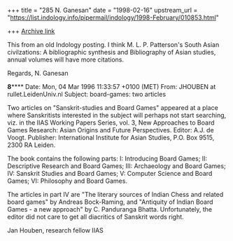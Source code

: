 +++
title = "285 N. Ganesan"
date = "1998-02-16"
upstream_url = "https://list.indology.info/pipermail/indology/1998-February/010853.html"

+++
[Archive link](https://list.indology.info/pipermail/indology/1998-February/010853.html)

This from an old Indology posting. I think M. L. P. Patterson's
South Asian civilzations: A bibliographic synthesis and
Bibliography of Asian studies, annual volumes will have more
citations.

Regards,
N. Ganesan



**********************************8**************************************
Date: Mon, 04 Mar 1996 11:33:57 +0100 (MET)
From: JHOUBEN at rullet.LeidenUniv.nl
Subject: board-games: two articles

Two articles on "Sanskrit-studies and Board Games" appeared at a place where
Sanskritists interested in the subject will perhaps not start searching, viz.
in the IIAS Working Papers Series, vol. 3, New Approaches to Board Games
Research: Asian Origins and Future Perspectives. Editor: A.J. de Voogt.
Publisher: International Institute for Asian Studies, P.O. Box 9515, 2300 RA
Leiden.

The book contains the following parts:
I: Introducing Board Games; II: Descriptive Research and Board Games; III:
Archaeology and Board Games; IV: Sanskrit Studies and Board Games; V: Computer
Science and Board Games; VI: Philosophy and Board Games.

The articles in part IV are "The literary sources of Indian Chess and related
board games" by Andreas Bock-Raming, and "Antiquity of Indian Board Games - a
new approach" by C. Panduranga Bhatta. Unfortunately, the editor did not care
to get all diacritics of Sanskrit words right.

Jan Houben, research fellow IIAS



